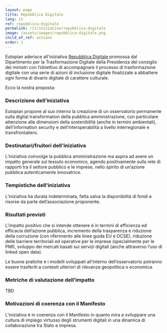 ```yaml
---
layout: page
title: Repubblica Digitale
lang: it
ref: repubblica-digitale
permalink: /it/iniziative/repubblica-digitale
image: /assets/images/repubblica-digitale.png
child_of_ref: actions
order: 1
---
```


Eutopian aderisce all'iniziativa [Repubblica Digitale](https://innovazione.gov.it/it/repubblica-digitale/) promossa dal Dipartimento per la Trasformazione Digitale della Presidenza del consiglio dei ministri con l’obiettivo di accompagnare il processo di trasformazione digitale con una serie di azioni di inclusione digitale finalizzate a abbattere ogni forma di divario digitale di carattere culturale.

Ecco la nostra proposta:

### Descrizione dell’iniziativa

Eutopian propone al suo interno la creazione di un osservatorio permanente sulla digital transformation della pubblica amministrazione, con particolare attenzione alle dimensioni della sostenibilità (anche in termini ambientali), dell’information security e dell’interoperabilità a livello interregionale e transfrontaliero.

### Destinatari/fruitori dell'iniziativa

L’iniziativa coinvolge la pubblica amministrazione ma aspira ad avere un impatto generale sul tessuto economico, agendo positivamente sulla rete di rapporti tra il settore pubblico e le imprese, nello spirito di un’azione pubblica autenticamente innovatrice.

### Tempistiche dell'iniziativa
L’iniziativa ha durata indeterminata, fatta salva la disponibilità di fondi e risorse da parte dell’associazione proponente.

### Risultati previsti

L’impatto positivo che si intende ottenere è in termini di efficienza ed efficacia dell’azione pubblica, incremento della trasparenza e riduzione della corruzione (con riferimento alle linee guida EU e OCSE), riduzione delle barriere territoriali ed operative per le imprese (specialmente per le PMI), sviluppo dei mercati basati sui servizi digitali (anche attraverso l’uso di linked open data).

Le buone pratiche e i modelli sviluppati all’interno dell’osservatorio potranno essere trasferiti a contesti ulteriori di rilevanza geopolitica o economica.

### Metriche di valutazione dell’impatto

TBD

### Motivazioni di coerenza con il Manifesto

L’iniziativa è in coerenza con il Manifesto in quanto mira a sviluppare una cultura di impiego virtuoso degli strumenti digitali in una dinamica di collaborazione tra Stato e impresa.
